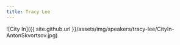 ```yaml
---
title: Tracy Lee
---
```


![City In]({{ site.github.url }}/assets/img/speakers/tracy-lee/CityIn-AntonSkvortsov.jpg)

